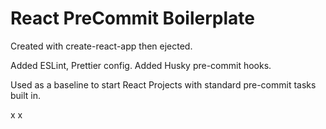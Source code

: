 # React PreCommit Boilerplate

Created with create-react-app then ejected.

Added ESLint, Prettier config.
Added Husky pre-commit hooks.

Used as a baseline to start React Projects with standard pre-commit tasks built in.

x
x
